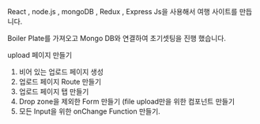 React , node.js , mongoDB , Redux , Express Js을 사용해서 여행 사이트를 만듭니다.

Boiler Plate를 가져오고 Mongo DB와 연결하여 초기셋팅을 진행 했습니다.

upload 페이지 만들기
1. 비어 있는 업로드 페이지 생성
2. 업로드 페이지 Route 만들기
3. 업로드 페이지 탭 만들기
4. Drop zone을 제외한 Form 만들기 (file upload만을 위한 컴포넌트 만들기
5. 모든 Input을 위한 onChange Function 만들기.
